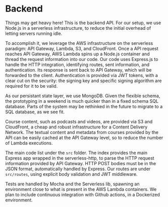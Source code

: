 # Backend

Things may get heavy here!
This is the backend API.
For our setup, we use Node.js in a serverless infrastructure, to reduce the initial overhead of letting servers running idle.

To accomplish it, we leverage the AWS infrastructure on the serverless paradigm: API Gateway, Lambda, S3, and CloudFront.
Once a API request reaches API Gateway, AWS Lambda spins up a Node.js container and thread the request information into our code.
Our code uses Express.js to handle the HTTP integration, identifying routes, sent information, and authentication.
Its response is sent back to API Gateway, which will be forwarded to the client.
Authentication is provided via JWT tokens, with a clear cut on the security: the signing key and specific signing algorithm are required for it to be valid.

As our persistant state layer, we use MongoDB.
Given the flexible schema, the prototyping in a weekend is much quicker than in a fixed schema SQL database.
Parts of the system may be rethinked in the future to migrate to a SQL database, as we see fit.

Course content, such as podcasts and videos, are provided via S3 and CloudFront, a cheap and robust infrastructure for a Content Delivery Network.
The textual content and metadata from courses provided by the API can be easily cached at the API Gateway level, so to reduce the number of Lambda executions.

The main code list under the `src` folder.
The index provides the main Express app wrapped in the serverless-http, to parse the HTTP request information provided by API Gateway.
HTTP POST bodies must be in the JSON format, automatically handled by Express.
Our routes are under `src/routes`, using explicit body validation and JWT middleware.

Tests are handled by Mocha and the Serverless lib, spawning an environment close to what is present in the AWS Lambda containers.
We plan to include continuous integration with Github actions, in a Dockerized environment.
